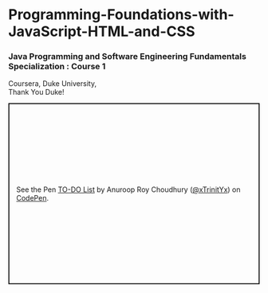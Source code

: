 # Programming-Foundations-with-JavaScript-HTML-and-CSS<br>
### Java Programming and Software Engineering Fundamentals Specialization : Course 1<br>
Coursera, Duke University,<br> 
Thank You Duke!<br>
<p class="codepen" data-height="364" data-default-tab="html,result" data-slug-hash="LYdoGmp" data-user="xTrinitYx" style="height: 364px; box-sizing: border-box; display: flex; align-items: center; justify-content: center; border: 2px solid; margin: 1em 0; padding: 1em;">
  <span>See the Pen <a href="https://codepen.io/xTrinitYx/pen/LYdoGmp">
  TO-DO List</a> by Anuroop Roy Choudhury (<a href="https://codepen.io/xTrinitYx">@xTrinitYx</a>)
  on <a href="https://codepen.io">CodePen</a>.</span>
</p>
<script async src="https://cpwebassets.codepen.io/assets/embed/ei.js"></script><br>

